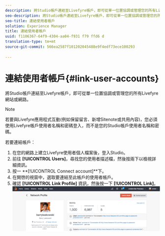 ```yaml
---
description: 將Studio帳戶連結至Livefyre帳戶，即可從單一位置協調或管理您的所有Livefyre網站或網路。
seo-description: 將Studio帳戶連結至Livefyre帳戶，即可從單一位置協調或管理您的所有Livefyre網站或網路。
seo-title: 連結使用者帳戶
solution: Experience Manager
title: 連結使用者帳戶
uuid: f1106367-64f9-4304-aa04-f931 f79 ffd6 d
translation-type: tm+mt
source-git-commit: 566ea2587f101202045488e9f4edf73ece100293

---
```



# 連結使用者帳戶{#link-user-accounts}

將Studio帳戶連結至Livefyre帳戶，即可從單一位置協調或管理您的所有Livefyre網站或網路。

>[!NOTE]
>
>若要與Livefyre應用程式互動(例如保留留言、新增Sitenote或共用內容)，您必須使用Livefyre帳戶使用者名稱和密碼登入，而不是您的Studio帳戶使用者名稱和密碼。

若要連結帳戶：

1. 在您的網路上建立Livefyre使用者個人檔案後，登入Studio。
1. 前往 **[!UICONTROL Users]**，尋找您的使用者描述檔，然後按兩下以檢視詳細資訊。
1. 按一 **[!UICONTROL Connect account]**下。
1. 在開啓的視窗中，選取要連結至此帳戶的使用者帳戶。
1. 確認 **[!UICONTROL Link Profile]** 資訊，然後按一下 **[!UICONTROL Link]**。 ![](assets/UsersConnectAccount-1024x311.png)

